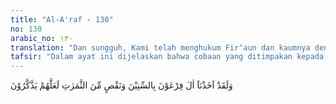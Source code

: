 ```yaml
---
title: "Al-A'raf - 130"
no: 130
arabic_no: ١٣٠
translation: "Dan sungguh, Kami telah menghukum Fir‘aun dan kaumnya dengan (mendatangkan musim kemarau) bertahun-tahun dan kekurangan buah-buahan, agar mereka mengambil pelajaran."
tafsir: "Dalam ayat ini dijelaskan bahwa cobaan yang ditimpakan kepada Firaun berupa musim kemarau yang panjang, yang mengakibatkan timbulnya kesulitan hidup bagi mereka, cobaan ini seharusnya menimbulkan keinsafan dalam hati mereka, bahwa kekuatan dan kekuasaan yang mereka miliki selama ini bukanlah merupakan kekuatan dan kekuasaan tertinggi, masih ada kekuatan dan kekuasan Allah Yang Kuasa mendatangkan azab yang tidak dapat mereka atasi. Jika ada kesadaran semacam itu dalam hati mereka tentu mereka akan mengubah sikap dan perbuatan mereka, terutama kepada Bani Israil. Di samping itu, mereka menerima seruan Nabi Musa serta meninggalkan keingkaran mereka terhadap Allah.\n\nAzab yang diturunkan Allah kepada hamba-Nya senantiasa mengandung pelajaran dan pendidikan. Sebab, pada saat manusia menghadapi kesulitan dan kesukaran hidup, hatinya akan menjadi lembut, akan menghadapkan wajahnya kepada Allah Yang Maha Pengasih lagi Maha Penyayang untuk memohon pertolongan dan belas kasih-Nya. Di samping itu, ia juga akan berusaha memperbaiki tingkah lakunya dengan melakukan perbuatan yang diridai Allah. Akan tetapi, bila kesulitan dan kesukaran itu tidak mengubah sikap dan tingkah lakunya, dan tetap ingkar kepada Allah serta senantiasa berbuat kemaksiatan, maka mereka benar-benar orang yang merugi dan amat sesat karena kesulitan yang mereka hadapi tidak menimbulkan keinsafan dan kesadaran bagi mereka, bahkan sebaliknya menambah keingkaran dan kedurhakaan mereka terhadap Allah. Demikianlah keadaan Firaun dan para pengikutnya."
---
```

وَلَقَدْ اَخَذْنَآ اٰلَ فِرْعَوْنَ بِالسِّنِيْنَ وَنَقْصٍ مِّنَ الثَّمَرٰتِ لَعَلَّهُمْ يَذَّكَّرُوْنَ